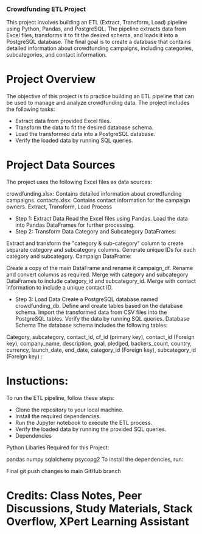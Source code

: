 ### Crowdfunding ETL Project
This project involves building an ETL (Extract, Transform, Load) pipeline using Python, Pandas, and PostgreSQL. The pipeline extracts data from Excel files, transforms it to fit the desired schema, and loads it into a PostgreSQL database. The final goal is to create a database that contains detailed information about crowdfunding campaigns, including categories, subcategories, and contact information.

# Project Overview
The objective of this project is to practice building an ETL pipeline that can be used to manage and analyze crowdfunding data. The project includes the following tasks:

- Extract data from provided Excel files.
- Transform the data to fit the desired database schema.
- Load the transformed data into a PostgreSQL database.
- Verify the loaded data by running SQL queries.

# Project Data Sources
The project uses the following Excel files as data sources:

crowdfunding.xlsx: Contains detailed information about crowdfunding campaigns.
contacts.xlsx: Contains contact information for the campaign owners.
Extract, Transform, Load Process
- Step 1: Extract Data
Read the Excel files using Pandas.
Load the data into Pandas DataFrames for further processing.
- Step 2: Transform Data
Category and Subcategory DataFrames:

Extract and transform the "category & sub-category" column to create separate category and subcategory columns.
Generate unique IDs for each category and subcategory.
Campaign DataFrame:

Create a copy of the main DataFrame and rename it campaign_df.
Rename and convert columns as required.
Merge with category and subcategory DataFrames to include category_id and subcategory_id.
Merge with contact information to include a unique contact ID.
- Step 3: Load Data
Create a PostgreSQL database named crowdfunding_db.
Define and create tables based on the database schema.
Import the transformed data from CSV files into the PostgreSQL tables.
Verify the data by running SQL queries.
Database Schema
The database schema includes the following tables:

Category, subcategory, contact_id, cf_id (primary key), contact_id (Foreign key), company_name, description, goal, pledged, 
backers_count, country, currency, launch_date, end_date, category_id (Foreign key), subcategory_id (Foreign key) :

# Instuctions:
To run the ETL pipeline, follow these steps:

- Clone the repository to your local machine.
- Install the required dependencies.
- Run the Jupyter notebook to execute the ETL process.
- Verify the loaded data by running the provided SQL queries.
- Dependencies

Python Libaries Required for this Project: 

pandas
numpy
sqlalchemy
psycopg2
To install the dependencies, run:

Final git push changes to main GitHub branch

# Credits: Class Notes, Peer Discussions, Study Materials, Stack Overflow, XPert Learning Assistant 
